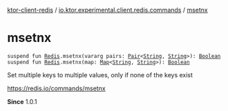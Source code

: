 [ktor-client-redis](../index.md) / [io.ktor.experimental.client.redis.commands](index.md) / [msetnx](./msetnx.md)

# msetnx

`suspend fun `[`Redis`](../io.ktor.experimental.client.redis/-redis/index.md)`.msetnx(vararg pairs: `[`Pair`](https://kotlinlang.org/api/latest/jvm/stdlib/kotlin/-pair/index.html)`<`[`String`](https://kotlinlang.org/api/latest/jvm/stdlib/kotlin/-string/index.html)`, `[`String`](https://kotlinlang.org/api/latest/jvm/stdlib/kotlin/-string/index.html)`>): `[`Boolean`](https://kotlinlang.org/api/latest/jvm/stdlib/kotlin/-boolean/index.html)
`suspend fun `[`Redis`](../io.ktor.experimental.client.redis/-redis/index.md)`.msetnx(map: `[`Map`](https://kotlinlang.org/api/latest/jvm/stdlib/kotlin.collections/-map/index.html)`<`[`String`](https://kotlinlang.org/api/latest/jvm/stdlib/kotlin/-string/index.html)`, `[`String`](https://kotlinlang.org/api/latest/jvm/stdlib/kotlin/-string/index.html)`>): `[`Boolean`](https://kotlinlang.org/api/latest/jvm/stdlib/kotlin/-boolean/index.html)

Set multiple keys to multiple values, only if none of the keys exist

https://redis.io/commands/msetnx

**Since**
1.0.1

